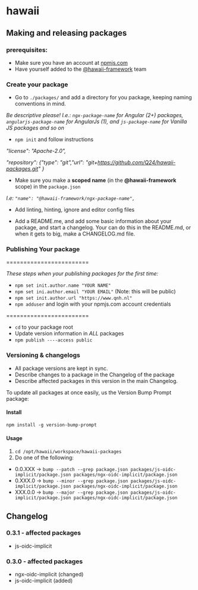 # hawaii

## Making and releasing packages

### prerequisites:
* Make sure you have an account at [npmjs.com](https://www.npmjs.com)
* Have yourself added to the [@hawaii-framework](https://www.npmjs.com/org/hawaii-framework/) team

### Create your package
* Go to `./packages/` and add a directory for you package, keeping naming conventions in mind. 

_Be descriptive please!
I.e.: `ngx-package-name` for Angular (2+) packages, `angularjs-package-name` for AngularJs (1), and `js-package-name` for Vanilla JS packages and so on_


* `npm init` and follow instructions

_"license": "Apache-2.0",_

_"repository": {"type": "git","url": "git+https://github.com/Q24/hawaii-packages.git" }_

* Make sure you make a **scoped name** (in the **@hawaii-framework** scope) in the `package.json` 

_I.e: `"name": "@hawaii-framework/ngx-package-name",`_

* Add linting, hinting, ignore and editor config files

* Add a README.me, and add some basic information about your package, and start a changelog. Your can do this in the README.md, or when it gets to big, make a CHANGELOG.md file.

### Publishing Your package

========================

_These steps when your publishing packages for the first time:_
* `npm set init.author.name "YOUR NAME"`
* `npm set ini.author.email "YOUR EMAIL"` (Note: this will be public)
* `npm set init.author.url "https://www.qnh.nl"`
* `npm adduser` and login with your npmjs.com account credentials

========================

* `cd` to your package root
* Update version information in *ALL* packages  
* `npm publish ----access public`

### Versioning & changelogs
* All package versions are kept in sync.
* Describe changes to a package in the Changelog of the package
* Describe affected packages in this version in the main Changelog.

To update all packages at once easily, us the Version Bump Prompt package:

#### Install
`npm install -g version-bump-prompt`

#### Usage
1. `cd /opt/hawaii/workspace/hawaii-packages`
2. Do one of the following:
* 0.0.XXX -> `bump --patch --grep package.json packages/js-oidc-implicit/package.json packages/ngx-oidc-implicit/package.json`
* 0.XXX.0 -> `bump --minor --grep package.json packages/js-oidc-implicit/package.json packages/ngx-oidc-implicit/package.json`
* XXX.0.0 -> `bump --major --grep package.json packages/js-oidc-implicit/package.json packages/ngx-oidc-implicit/package.json`


## Changelog

### 0.3.1 - affected packages
* js-oidc-implicit

### 0.3.0 - affected packages
* ngx-oidc-implicit (changed)
* js-oidc-implicit (added)